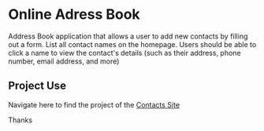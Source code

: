 # Online Adress Book

Address Book application that allows a user to add new contacts by filling out a form. List all contact names on the homepage. Users should be able to click a name to view the contact's details (such as their address, phone number, email address, and more)

## Project Use
Navigate here to find the project of the [Contacts Site](https://brunonicholas.github.io/OnlineAdressBook/)

Thanks
